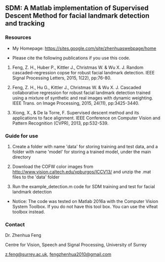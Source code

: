 ## SDM: A Matlab implementation of Supervised Descent Method for facial landmark detection and tracking

### Resources

* My Homepage: <https://sites.google.com/site/zhenhuaswebpage/home>

* Please cite the following publications if you use this code.

1. Feng, Z. H., Huber P., Kittler J., Christmas W. & Wu X. J. Random cascaded-regression copse for robust facial landmark detection. IEEE Signal Processing Letters, 2015, 1(22), pp:76-80.

2. Feng, Z. H., Hu G., Kittler J., Christmas W. & Wu X. J. Cascaded collaborative regression for robust facial landmark detection trained using a mixture of synthetic and real images with dynamic weighting. IEEE Trans. on Image Processing, 2015, 24(11), pp:3425-3440.

3. Xiong, X., & De la Torre, F. Supervised descent method and its applications to face alignment. IEEE Conference on Computer Vision and Pattern Recognition (CVPR), 2013, pp:532-539.

### Guide for use

1. Create a folder with name 'data' for storing training and test data, and a folder with name 'model' for storing a trained model, under the main directory

2. Download the COFW color images from http://www.vision.caltech.edu/xpburgos/ICCV13/ and unzip the .mat files to the 'data' folder

3. Run the example_detection.m code for SDM training and test for facial landmark detection

* Notice: The code was tested on Matlab 2016a with the Computer Vision System Toolbox. If you do not have this tool box. You can use the vlfeat toolbox instead.

### Contact

Dr. Zhenhua Feng

Centre for Vision, Speech and Signal Processing, University of Surrey

z.feng@surrey.ac.uk, fengzhenhua2010@gmail.com
